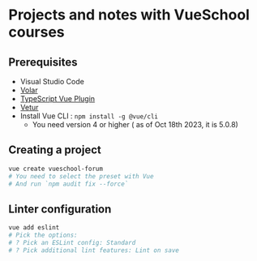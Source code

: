 # Projects and notes with VueSchool courses

## Prerequisites

- Visual Studio Code
- [Volar](https://marketplace.visualstudio.com/items?itemName=Vue.volar)
- [TypeScript Vue Plugin](https://marketplace.visualstudio.com/items?itemName=Vue.vscode-typescript-vue-plugin)
- [Vetur](https://marketplace.visualstudio.com/items?itemName=octref.vetur)
- Install Vue CLI : `npm install -g @vue/cli`
  - You need version 4 or higher ( as of Oct 18th 2023, it is 5.0.8)

## Creating a project

```bash
vue create vueschool-forum
# You need to select the preset with Vue
# And run `npm audit fix --force`
```

## Linter configuration

```bash
vue add eslint
# Pick the options:
# ? Pick an ESLint config: Standard
# ? Pick additional lint features: Lint on save
```
